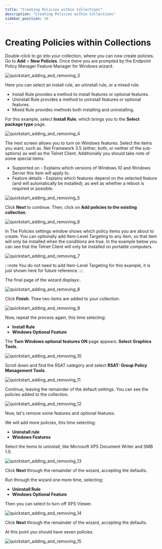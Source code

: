 ```yaml
---
title: "Creating Policies within Collections"
description: "Creating Policies within Collections"
sidebar_position: 20
---
```


# Creating Policies within Collections

Double-click to go into your collection, where you can now create policies. Go to **Add** > **New
Policies**. Once there you are prompted by the Endpoint Policy Manager Feature Manager for Windows
wizard.

![quickstart_adding_and_removing_3](/images/endpointpolicymanager/feature/addremove/quickstart_adding_and_removing_3.webp)

Here you can select an install rule, an uninstall rule, or a mixed rule.

- Install Rule provides a method to install features or optional features.
- Uninstall Rule provides a method to uninstall features or optional features.
- Mixed Rule provides methods both installing and uninstalling.

For this example, select **Install Rule**, which brings you to the **Select package type** page.

![quickstart_adding_and_removing_4](/images/endpointpolicymanager/feature/addremove/quickstart_adding_and_removing_4.webp)

The next screen allows you to turn on Windows features. Select the items you want, such as .Net
Framework 3.5 (either, both, or neither of the sub-options) as well as the Telnet Client.
Additionally you should take note of some special items:

- Supported on - Explains which versions of Windows 10 and Windows Server this item will apply to.
- Feature details - Explains which features depend on the selected feature (and will automatically
  be installed), as well as whether a reboot is required or possible.

![quickstart_adding_and_removing_5](/images/endpointpolicymanager/feature/addremove/quickstart_adding_and_removing_5.webp)

Click **Next** to continue. Then, click on **Add policies to the existing collection**.

![quickstart_adding_and_removing_6](/images/endpointpolicymanager/feature/addremove/quickstart_adding_and_removing_6.webp)

In The Policies settings window shows which policy items you are about to create. You can optionally
add Item-Level Targeting to any item, so that item will only be installed when the conditions are
true. In the example below you can see that the Telnet Client will only be installed on portable
computers.

![quickstart_adding_and_removing_7](/images/endpointpolicymanager/feature/addremove/quickstart_adding_and_removing_7.webp)

:::note
You do not need to add Item-Level Targeting for this example, it is just shown here for
future reference.
:::


The final page of the wizard displays:.

![quickstart_adding_and_removing_8](/images/endpointpolicymanager/feature/addremove/quickstart_adding_and_removing_8.webp)

Click **Finish**. Thee two items are added to your collection.

![quickstart_adding_and_removing_9](/images/endpointpolicymanager/feature/addremove/quickstart_adding_and_removing_9.webp)

Now, repeat the process again, this time selecting:

- **Install Rule**
- **Windows Optional Feature**

The **Turn Windows optional features ON** page appears. **Select** **Graphics Tools**.

![quickstart_adding_and_removing_10](/images/endpointpolicymanager/feature/addremove/quickstart_adding_and_removing_10.webp)

Scroll down and find the RSAT category and select **RSAT: Group Policy Management Tools**.

![quickstart_adding_and_removing_11](/images/endpointpolicymanager/feature/addremove/quickstart_adding_and_removing_11.webp)

Continue, leaving the remainder of the default settings. You can see the policies added to the
collection.

![quickstart_adding_and_removing_12](/images/endpointpolicymanager/feature/addremove/quickstart_adding_and_removing_12.webp)

Now, let's remove some features and optional features.

We will add more policies, this time selecting:

- **Uninstall rule**
- **Windows Features**

Select the items to uninstall, like Microsoft XPS Document Writer and SMB 1.0.

![quickstart_adding_and_removing_13](/images/endpointpolicymanager/feature/addremove/quickstart_adding_and_removing_13.webp)

Click **Next** through the remainder of the wizard, accepting the defaults.

Run through the wizard one more time, selecting:

- **Uninstall Rule**
- **Windows Optional Feature**

Then you can select to turn off XPS Viewer.

![quickstart_adding_and_removing_14](/images/endpointpolicymanager/feature/addremove/quickstart_adding_and_removing_14.webp)

Click **Next** through the remainder of the wizard, accepting the defaults.

At this point you should have seven policies.

![quickstart_adding_and_removing_15](/images/endpointpolicymanager/feature/addremove/quickstart_adding_and_removing_15.webp)
